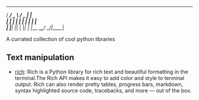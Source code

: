   ____ ___   ___  _     
 / ___/ _ \ / _ \| |    
| |  | | | | | | | |    
| |__| |_| | |_| | |___ 
 \____\___/ \___/|_____|

A currated collection of cool python libraries

## Text manipulation

- [rich](https://github.com/Textualize/rich): Rich is a Python library for rich text and beautiful formatting in the terminal.The Rich API makes it easy to add color and style to terminal output. Rich can also render pretty tables, progress bars, markdown, syntax highlighted source code, tracebacks, and more — out of the box.
